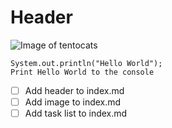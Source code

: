 # Header
![Image of tentocats](https://octodex.github.com/images/tentocats.jpg)

```
System.out.println("Hello World");
Print Hello World to the console
```

- [ ] Add header to index.md
- [ ] Add image to index.md
- [ ] Add task list to index.md
